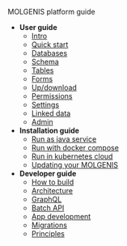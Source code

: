 MOLGENIS platform guide

- **User guide**
    - [Intro](use.md)
    - [Quick start](use_quickstart.md)
    - [Databases](use_database.md)
    - [Schema](use_schema.md)
    - [Tables](use_tables.md)
    - [Forms](use_forms.md)
    - [Up/download](use_updownload.md)
    - [Permissions](use_permissions.md)
    - [Settings](use_database_settings.md)
    - [Linked data](semantics.md)
    - [Admin](use_global_settings.md)
- **Installation guide**
    - [Run as java service](run_java.md)
    - [Run with docker compose](run_docker.md)
    - [Run in kubernetes cloud](run_helm.md)
    - [Updating your MOLGENIS](run_updates.md)
- **Developer guide**
    - [How to build](dev_quickstart.md)
    - [Architecture](dev_architecture.md)
    - [GraphQL](dev_graphql.md)
    - [Batch API](dev_batchapi.md)
    - [App development](dev_apps.md)
    - [Migrations](dev_migrations.md)
    - [Principles](dev_principles.md)